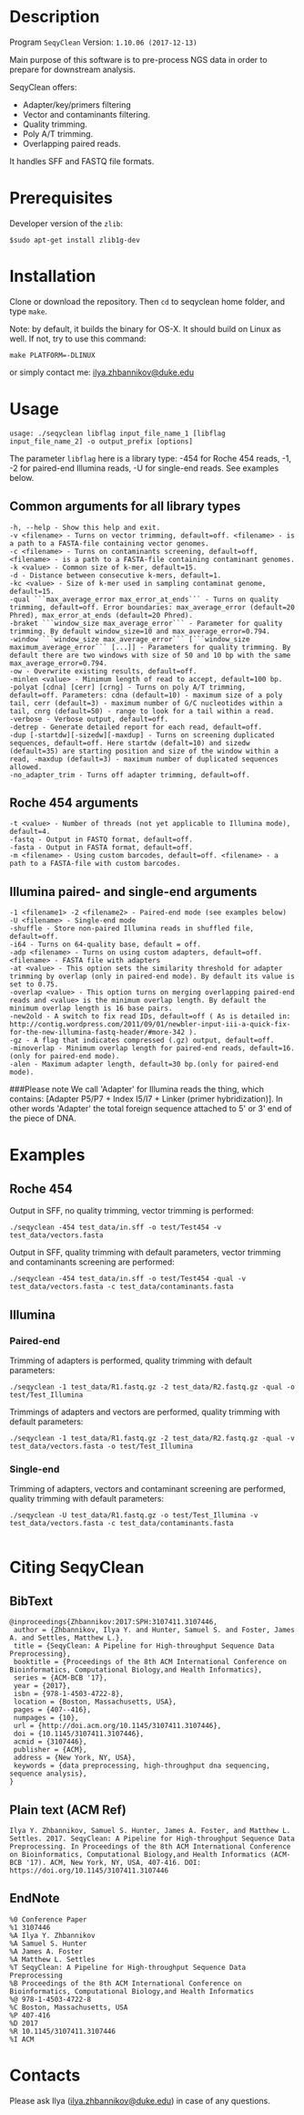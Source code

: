 # Description

Program ```SeqyClean```
Version: ```1.10.06 (2017-12-13)```

Main purpose of this software is to pre-process NGS data in order to prepare for downstream analysis.

SeqyClean offers:

* Adapter/key/primers filtering
* Vector and contaminants filtering.
* Quality trimming.
* Poly A/T trimming.
* Overlapping paired reads.

It handles SFF and FASTQ file formats.

# Prerequisites

Developer version of the ```zlib```:

```
$sudo apt-get install zlib1g-dev
```

# Installation

Clone or download the repository. Then ```cd``` to seqyclean home folder, and type ```make```.


Note: by default, it builds the binary for OS-X. It should build on Linux as well. If not, try to use this command:

```make PLATFORM=-DLINUX```

or simply contact me: ilya.zhbannikov@duke.edu

# Usage
  
```
usage: ./seqyclean libflag input_file_name_1 [libflag input_file_name_2] -o output_prefix [options]
```

The parameter ```libflag``` here is a library type: -454 for Roche 454 reads, -1, -2 for paired-end Illumina reads, -U for single-end reads. See examples below.
            
## Common arguments for all library types

```
-h, --help - Show this help and exit.
-v <filename> - Turns on vector trimming, default=off. <filename> - is a path to a FASTA-file containing vector genomes.
-c <filename> - Turns on contaminants screening, default=off, <filename> - is a path to a FASTA-file containing contaminant genomes.
-k <value> - Common size of k-mer, default=15.
-d - Distance between consecutive k-mers, default=1.
-kc <value> - Size of k-mer used in sampling contaminat genome, default=15.
-qual ```max_average_error max_error_at_ends``` - Turns on quality trimming, default=off. Error boundaries: max_average_error (default=20 Phred), max_error_at_ends (default=20 Phred).
-braket ```window_size max_average_error``` - Parameter for quality trimming. By default window_size=10 and max_average_error=0.794.
-window ```window_size max_average_error``` [```window_size maximum_average_error``` [...]] - Parameters for quality trimming. By default there are two windows with size of 50 and 10 bp with the same max_average_error=0.794.
-ow - Overwrite existing results, default=off.
-minlen <value> - Minimum length of read to accept, default=100 bp.
-polyat [cdna] [cerr] [crng] - Turns on poly A/T trimming, default=off. Parameters: cdna (default=10) - maximum size of a poly tail, cerr (default=3) - maximum number of G/C nucleotides within a tail, cnrg (default=50) - range to look for a tail within a read.
-verbose - Verbose output, default=off.
-detrep - Generate detailed report for each read, default=off.
-dup [-startdw][-sizedw][-maxdup] - Turns on screening duplicated sequences, default=off. Here startdw (defalt=10) and sizedw (default=35) are starting position and size of the window within a read, -maxdup (default=3) - maximum number of duplicated sequences allowed.
-no_adapter_trim - Turns off adapter trimming, default=off.
```

## Roche 454 arguments
```
-t <value> - Number of threads (not yet applicable to Illumina mode), default=4.
-fastq - Output in FASTQ format, default=off.
-fasta - Output in FASTA format, default=off.
-m <filename> - Using custom barcodes, default=off. <filename> - a path to a FASTA-file with custom barcodes.
```
## Illumina paired- and single-end arguments
```
-1 <filename1> -2 <filename2> - Paired-end mode (see examples below)
-U <filename> - Single-end mode
-shuffle - Store non-paired Illumina reads in shuffled file, default=off.
-i64 - Turns on 64-quality base, default = off.
-adp <filename> - Turns on using custom adapters, default=off. <filename> - FASTA file with adapters
-at <value> - This option sets the similarity threshold for adapter trimming by overlap (only in paired-end mode). By default its value is set to 0.75.
-overlap <value> - This option turns on merging overlapping paired-end reads and <value> is the minimum overlap length. By default the minimum overlap length is 16 base pairs.
-new2old - A switch to fix read IDs, default=off ( As is detailed in: http://contig.wordpress.com/2011/09/01/newbler-input-iii-a-quick-fix-for-the-new-illumina-fastq-header/#more-342 ).
-gz - A flag that indicates compressed (.gz) output, default=off.
-minoverlap - Minimum overlap length for paired-end reads, default=16.(only for paired-end mode).
-alen - Maximum adapter length, default=30 bp.(only for paired-end mode).
```

###Please note
We call 'Adapter' for Illumina reads the thing, which contains: [Adapter P5/P7 + Index I5/I7 + Linker (primer hybridization)]. In other words 'Adapter' the total foreign sequence attached to 5' or 3' end of the piece of DNA.


# Examples
## Roche 454
Output in SFF, no quality trimming, vector trimming is performed:
```
./seqyclean -454 test_data/in.sff -o test/Test454 -v test_data/vectors.fasta
```
Output in SFF, quality trimming with default parameters, vector trimming and contaminants screening are performed:
```
./seqyclean -454 test_data/in.sff -o test/Test454 -qual -v test_data/vectors.fasta -c test_data/contaminants.fasta
```
## Illumina

### Paired-end
Trimming of adapters is performed, quality trimming with default parameters:
```
./seqyclean -1 test_data/R1.fastq.gz -2 test_data/R2.fastq.gz -qual -o test/Test_Illumina
``` 
   
Trimmings of adapters and vectors are performed, quality trimming with default parameters:
```
./seqyclean -1 test_data/R1.fastq.gz -2 test_data/R2.fastq.gz -qual -v test_data/vectors.fasta -o test/Test_Illumina
```    

### Single-end
Trimming of adapters, vectors and contaminant screening are performed, quality trimming with default parameters:
```
./seqyclean -U test_data/R1.fastq.gz -o test/Test_Illumina -v test_data/vectors.fasta -c test_data/contaminants.fasta
                                
```

# Citing SeqyClean

## BibText
```
@inproceedings{Zhbannikov:2017:SPH:3107411.3107446,
 author = {Zhbannikov, Ilya Y. and Hunter, Samuel S. and Foster, James A. and Settles, Matthew L.},
 title = {SeqyClean: A Pipeline for High-throughput Sequence Data Preprocessing},
 booktitle = {Proceedings of the 8th ACM International Conference on Bioinformatics, Computational Biology,and Health Informatics},
 series = {ACM-BCB '17},
 year = {2017},
 isbn = {978-1-4503-4722-8},
 location = {Boston, Massachusetts, USA},
 pages = {407--416},
 numpages = {10},
 url = {http://doi.acm.org/10.1145/3107411.3107446},
 doi = {10.1145/3107411.3107446},
 acmid = {3107446},
 publisher = {ACM},
 address = {New York, NY, USA},
 keywords = {data preprocessing, high-throughput dna sequencing, sequence analysis},
} 
```

## Plain text (ACM Ref)
```
Ilya Y. Zhbannikov, Samuel S. Hunter, James A. Foster, and Matthew L. Settles. 2017. SeqyClean: A Pipeline for High-throughput Sequence Data Preprocessing. In Proceedings of the 8th ACM International Conference on Bioinformatics, Computational Biology,and Health Informatics (ACM-BCB '17). ACM, New York, NY, USA, 407-416. DOI: https://doi.org/10.1145/3107411.3107446
```

## EndNote
```
%0 Conference Paper
%1 3107446
%A Ilya Y. Zhbannikov
%A Samuel S. Hunter
%A James A. Foster
%A Matthew L. Settles 
%T SeqyClean: A Pipeline for High-throughput Sequence Data Preprocessing
%B Proceedings of the 8th ACM International Conference on Bioinformatics, Computational Biology,and Health Informatics
%@ 978-1-4503-4722-8
%C Boston, Massachusetts, USA
%P 407-416
%D 2017
%R 10.1145/3107411.3107446
%I ACM
```

# Contacts

Please ask Ilya (ilya.zhbannikov@duke.edu) in case of any questions.
